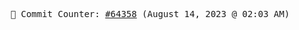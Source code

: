 <p align="center">
    <samp>
        📮 Commit Counter: <a href="https://github.com/Javascript-void0/Javascript-void0/commits/main">#64358</a> (August 14, 2023 @ 02:03 AM)
    </samp>
</p>